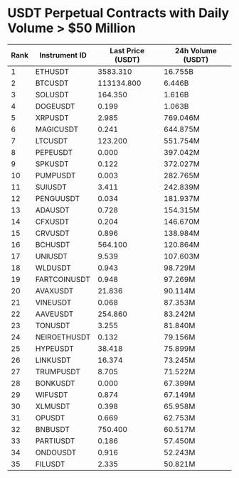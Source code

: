 # USDT Perpetual Contracts with Daily Volume > $50 Million

| Rank | Instrument ID | Last Price (USDT) | 24h Volume (USDT) |
|------|---------------|-------------------|-------------------|
| 1 | ETHUSDT | 3583.310 | 16.755B |
| 2 | BTCUSDT | 113134.800 | 6.446B |
| 3 | SOLUSDT | 164.350 | 1.616B |
| 4 | DOGEUSDT | 0.199 | 1.063B |
| 5 | XRPUSDT | 2.985 | 769.046M |
| 6 | MAGICUSDT | 0.241 | 644.875M |
| 7 | LTCUSDT | 123.200 | 551.754M |
| 8 | PEPEUSDT | 0.000 | 397.042M |
| 9 | SPKUSDT | 0.122 | 372.027M |
| 10 | PUMPUSDT | 0.003 | 282.765M |
| 11 | SUIUSDT | 3.411 | 242.839M |
| 12 | PENGUUSDT | 0.034 | 181.937M |
| 13 | ADAUSDT | 0.728 | 154.315M |
| 14 | CFXUSDT | 0.204 | 146.670M |
| 15 | CRVUSDT | 0.896 | 138.984M |
| 16 | BCHUSDT | 564.100 | 120.864M |
| 17 | UNIUSDT | 9.539 | 107.603M |
| 18 | WLDUSDT | 0.943 | 98.729M |
| 19 | FARTCOINUSDT | 0.948 | 97.269M |
| 20 | AVAXUSDT | 21.836 | 90.114M |
| 21 | VINEUSDT | 0.068 | 87.353M |
| 22 | AAVEUSDT | 254.860 | 83.242M |
| 23 | TONUSDT | 3.255 | 81.840M |
| 24 | NEIROETHUSDT | 0.132 | 79.156M |
| 25 | HYPEUSDT | 38.418 | 75.899M |
| 26 | LINKUSDT | 16.374 | 73.245M |
| 27 | TRUMPUSDT | 8.705 | 71.522M |
| 28 | BONKUSDT | 0.000 | 67.399M |
| 29 | WIFUSDT | 0.874 | 67.149M |
| 30 | XLMUSDT | 0.398 | 65.958M |
| 31 | OPUSDT | 0.669 | 62.753M |
| 32 | BNBUSDT | 750.400 | 60.517M |
| 33 | PARTIUSDT | 0.186 | 57.450M |
| 34 | ONDOUSDT | 0.916 | 52.243M |
| 35 | FILUSDT | 2.335 | 50.821M |
